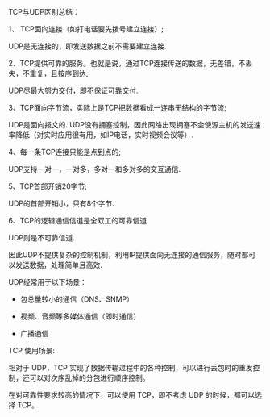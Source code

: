 TCP与UDP区别总结：

1、 TCP面向连接（如打电话要先拨号建立连接）;

UDP是无连接的，即发送数据之前不需要建立连接. 

2、TCP提供可靠的服务。也就是说，通过TCP连接传送的数据，无差错，不丢失，不重复，且按序到达;

UDP尽最大努力交付，即不保证可靠交付. 

3、TCP面向字节流，实际上是TCP把数据看成一连串无结构的字节流;

UDP是面向报文的. UDP没有拥塞控制，因此网络出现拥塞不会使源主机的发送速率降低（对实时应用很有用，如IP电话，实时视频会议等）. 

4、每一条TCP连接只能是点到点的;

UDP支持一对一，一对多，多对一和多对多的交互通信. 

5、TCP首部开销20字节;

UDP的首部开销小，只有8个字节. 

6、TCP的逻辑通信信道是全双工的可靠信道

UDP则是不可靠信道.





因此UDP不提供复杂的控制机制，利用IP提供面向无连接的通信服务，随时都可以发送数据，处理简单且高效.



UDP经常用于以下场景：

- 包总量较小的通信（DNS、SNMP）

- 视频、音频等多媒体通信（即时通信）

- 广播通信



TCP 使用场景:

相对于 UDP，TCP 实现了数据传输过程中的各种控制，可以进行丢包时的重发控制，还可以对次序乱掉的分包进行顺序控制。

在对可靠性要求较高的情况下，可以使用 TCP，即不考虑 UDP 的时候，都可以选择 TCP。